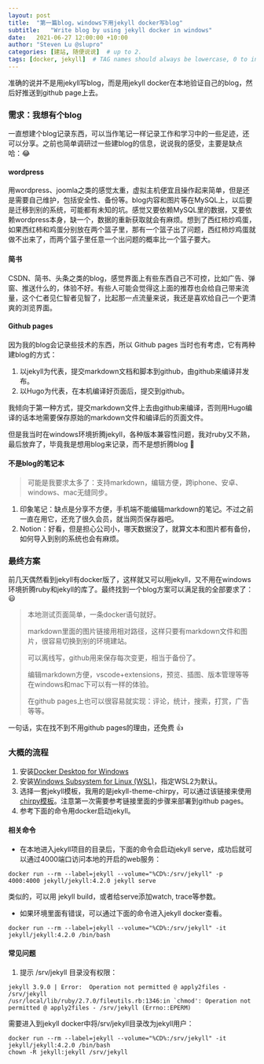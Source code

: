 ```yaml
---
layout: post
title:  "第一篇blog，windows下用jekyll docker写blog"
subtitle:   "Write blog by using jekyll docker in windows"
date:   2021-06-27 12:00:00 +10:00
author: "Steven Lu @slupro"
categories: [建站, 随便说说]  # up to 2.
tags: [docker, jekyll]  # TAG names should always be lowercase, 0 to infinity.
---
```


准确的说并不是用jekyll写blog，而是用jekyll docker在本地验证自己的blog，然后好推送到github page上去。

### 需求：我想有个blog

一直想建个blog记录东西，可以当作笔记一样记录工作和学习中的一些足迹，还可以分享。之前也简单调研过一些建blog的信息，说说我的感受，主要是缺点哈：:joy:

#### wordpress

用wordpress、joomla之类的感觉太重，虚拟主机便宜且操作起来简单，但是还是需要自己维护，包括安全性、备份等。blog内容和图片等在MySQL上，以后要是迁移到别的系统，可能都有未知的坑。感觉又要依赖MySQL里的数据，又要依赖wordpress本身，缺一个，数据的重新获取就会有麻烦。想到了西红柿炒鸡蛋，如果西红柿和鸡蛋分别放在两个篮子里，那有一个篮子出了问题，西红柿炒鸡蛋就做不出来了，而两个篮子里任意一个出问题的概率比一个篮子要大。

#### 简书

CSDN、简书、头条之类的blog，感觉界面上有些东西自己不可控，比如广告、弹窗、推送什么的，体验不好。有些人可能会觉得这上面的推荐也会给自己带来流量，这个仁者见仁智者见智了，比起那一点流量来说，我还是喜欢给自己一个更清爽的浏览界面。

#### Github pages

因为我的blog会记录些技术的东西，所以 Github pages 当时也有考虑，它有两种建blog的方式：

1. 以jekyll为代表，提交markdown文档和脚本到github，由github来编译并发布。
2. 以Hugo为代表，在本机编译好页面后，提交到github。

我倾向于第一种方式，提交markdown文件上去由github来编译，否则用Hugo编译的话本地需要保存原始的markdown文件和编译后的页面文件。

但是我当时在windows环境折腾jekyll，各种版本兼容性问题，我对ruby又不熟，最后放弃了，毕竟我是想用blog来记录，而不是想折腾blog :rofl:

#### 不是blog的笔记本

> 可能是我要求太多了：支持markdown，编辑方便，跨iphone、安卓、windows、mac无缝同步。

1. 印象笔记：缺点是分享不方便，手机端不能编辑markdown的笔记。不过之前一直在用它，还充了很久会员，就当网页保存器吧。
2. Notion：好看，但是担心公司小，哪天数据没了，就算文本和图片都有备份，如何导入到别的系统也会有麻烦。

### 最终方案

前几天偶然看到jekyll有docker版了，这样就又可以用jekyll，又不用在windows环境折腾ruby和jekyll的库了。最终找到一个blog方案可以满足我的全部要求了：:smiley:

> 本地测试页面简单，一条docker语句就好。
> 
> markdown里面的图片链接用相对路径，这样只要有markdown文件和图片，很容易切换到别的环境建站。
> 
> 可以离线写，github用来保存每次变更，相当于备份了。
> 
> 编辑markdown方便，vscode+extensions，预览、插图、版本管理等等在windows和mac下可以有一样的体验。
> 
> 在github pages上也可以很容易就实现：评论，统计，搜索，打赏，广告等等。

一句话，实在找不到不用github pages的理由，还免费 :+1:

### 大概的流程

1. 安装[Docker Desktop for Windows](https://docs.docker.com/docker-for-windows/install/)
2. 安装[Windows Subsystem for Linux (WSL)](https://docs.microsoft.com/en-us/windows/wsl/install-win10)，指定WSL2为默认。
3. 选择一套jekyll模板，我用的是jekyll-theme-chirpy，可以通过该链接来使用[chirpy模板](https://github.com/cotes2020/chirpy-starter)。注意第一次需要参考链接里面的步骤来部署到github pages。
4. 参考下面的命令用docker启动jekyll。

#### 相关命令

* 在本地进入jekyll项目的目录后，下面的命令会启动jekyll serve，成功后就可以通过4000端口访问本地的开启的web服务：

```
docker run --rm --label=jekyll --volume="%CD%:/srv/jekyll" -p 4000:4000 jekyll/jekyll:4.2.0 jekyll serve
```

类似的，可以用 jekyll build，或者给serve添加watch, trace等参数。

* 如果环境里面有错误，可以通过下面的命令进入jekyll docker查看。

```
docker run --rm --label=jekyll --volume="%CD%:/srv/jekyll" -it jekyll/jekyll:4.2.0 /bin/bash
```

#### 常见问题

1. 提示 /srv/jekyll 目录没有权限：

```
jekyll 3.9.0 | Error:  Operation not permitted @ apply2files - /srv/jekyll
/usr/local/lib/ruby/2.7.0/fileutils.rb:1346:in `chmod': Operation not permitted @ apply2files - /srv/jekyll (Errno::EPERM)
```

需要进入到jekyll docker中将/srv/jekyll目录改为jekyll用户：

```
docker run --rm --label=jekyll --volume="%CD%:/srv/jekyll" -it jekyll/jekyll:4.2.0 /bin/bash
chown -R jekyll:jekyll /srv/jekyll
```

